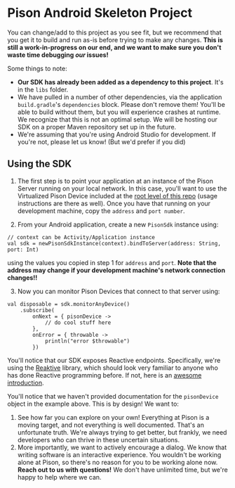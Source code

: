 # Pison Android Skeleton Project

You can change/add to this project as you see fit, but we recommend that you get it to build and run as-is before trying to make any changes. **This is still a work-in-progress on our end, and we want to make sure you don't waste time debugging _our_ issues!**

Some things to note:
* **Our SDK has already been added as a dependency to this project**. It's in the `libs` folder.
* We have pulled in a number of other dependencies, via the application `build.gradle`'s `dependencies` block. Please don't remove them! You'll be able to build without them, but you will experience crashes at runtime. We recognize that this is not an optimal setup. We will be hosting our SDK on a proper Maven repository set up in the future.
* We're assuming that you're using Android Studio for development. If you're not, please let us know! (But we'd prefer if you did)

## Using the SDK
1. The first step is to point your application at an instance of the Pison Server running on your local network. In this case, you'll want to use the Virtualized Pison Device included at the [root level of this repo](..) (usage instructions are there as well). Once you have that running on your development machine, copy the `address` and `port number`. 

2. From your Android application, create a new `PisonSdk` instance using:
```
// context can be Activity/Application instance
val sdk = newPisonSdkInstance(context).bindToServer(address: String, port: Int)
```
using the values you copied in step 1 for `address` and `port`. **Note that the address may change if your development machine's network connection changes!!**

3. Now you can monitor Pison Devices that connect to that server using:
```
val disposable = sdk.monitorAnyDevice()
    .subscribe(
        onNext = { pisonDevice ->
            // do cool stuff here
        }, 
        onError = { throwable ->
            println("error $throwable")
        })
```
You'll notice that our SDK exposes Reactive endpoints. Specifically, we're using the [Reaktive](https://github.com/badoo/Reaktive) library, which should look very familiar to anyone who has done Reactive programming before. If not, here is an [awesome introduction](https://blog.danlew.net/2017/07/27/an-introduction-to-functional-reactive-programming/).

You'll notice that we haven't provided documentation for the `pisonDevice` object in the example above. This is by design! We want to: 
1. See how far you can explore on your own! Everything at Pison is a moving target, and not everything is well documented. That's an unfortunate truth. We're always trying to get better, but frankly, we need developers who can thrive in these uncertain situations.
2. More importantly, we want to actively encourage a dialog. We know that writing software is an interactive experience. You wouldn't be working alone at Pison, so there's no reason for you to be working alone now. **Reach out to us with questions!** We don't have unlimited time, but we're happy to help where we can. 